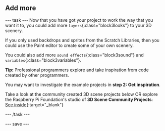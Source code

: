 ## Add more

--- task ---
Now that you have got your project to work the way that you want it to, you could add more `layers`{:class="block3looks"} to your 3D scenery.

If you only used backdrops and sprites from the Scratch Libraries, then you could use the Paint editor to create some of your own scenery. 

You could also add more `sound effects`{:class="block3sound"} and `variables`{:class="block3variables"}.

**Tip:** Professional programmers explore and take inspiration from code created by other programmers.

You may want to investigate the example projects in **step 2: Get inspiration**.

Take a look at the community created 3D scene projects below OR explore the Raspberry Pi Foundation's studio of **3D Scene Community Projects**: [See inside](https://scratch.mit.edu/studios/28115978){:target="_blank"}

--- /task ---

--- save ---

